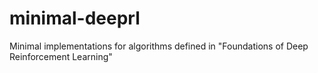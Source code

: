 # minimal-deeprl
Minimal implementations for algorithms defined in "Foundations of Deep Reinforcement Learning"
